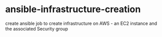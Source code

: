 # ansible-infrastructure-creation
create ansible job to create infrastructure on AWS - an EC2 instance and the associated Security group
